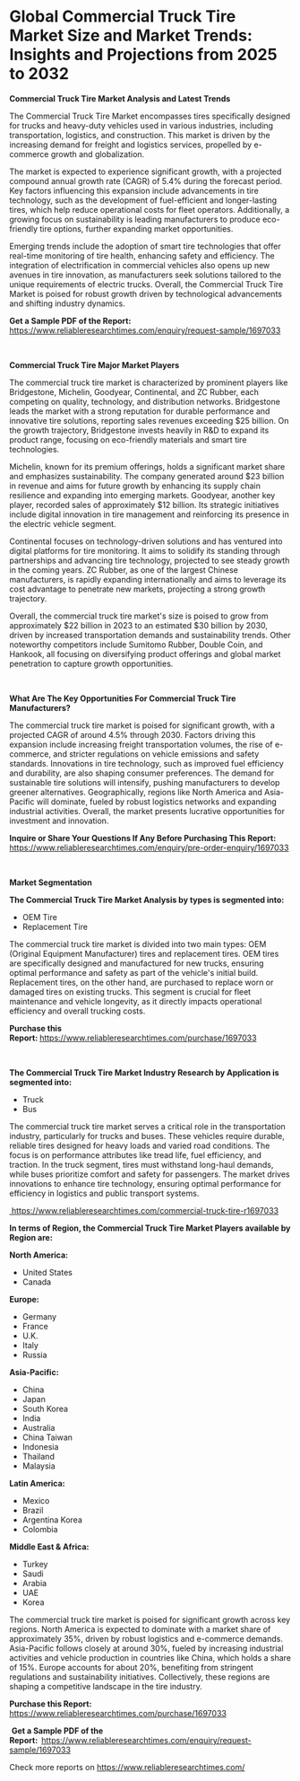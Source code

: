 <p><h1>Global Commercial Truck Tire Market Size and Market Trends: Insights and Projections from 2025 to 2032</h1></p><p><strong>Commercial Truck Tire Market Analysis and Latest Trends</strong></p>
<p><p>The Commercial Truck Tire Market encompasses tires specifically designed for trucks and heavy-duty vehicles used in various industries, including transportation, logistics, and construction. This market is driven by the increasing demand for freight and logistics services, propelled by e-commerce growth and globalization.</p><p>The market is expected to experience significant growth, with a projected compound annual growth rate (CAGR) of 5.4% during the forecast period. Key factors influencing this expansion include advancements in tire technology, such as the development of fuel-efficient and longer-lasting tires, which help reduce operational costs for fleet operators. Additionally, a growing focus on sustainability is leading manufacturers to produce eco-friendly tire options, further expanding market opportunities.</p><p>Emerging trends include the adoption of smart tire technologies that offer real-time monitoring of tire health, enhancing safety and efficiency. The integration of electrification in commercial vehicles also opens up new avenues in tire innovation, as manufacturers seek solutions tailored to the unique requirements of electric trucks. Overall, the Commercial Truck Tire Market is poised for robust growth driven by technological advancements and shifting industry dynamics.</p></p>
<p><strong>Get a Sample PDF of the Report:&nbsp;</strong> <a href="https://www.reliableresearchtimes.com/enquiry/request-sample/1697033?utm_campaign=3297&utm_medium=2&utm_source=Github&utm_content=ia&utm_term=27032025&utm_id=commercial-truck-tire">https://www.reliableresearchtimes.com/enquiry/request-sample/1697033</a></p>
<p>&nbsp;</p>
<p><strong>Commercial Truck Tire Major Market Players</strong></p>
<p><p>The commercial truck tire market is characterized by prominent players like Bridgestone, Michelin, Goodyear, Continental, and ZC Rubber, each competing on quality, technology, and distribution networks. Bridgestone leads the market with a strong reputation for durable performance and innovative tire solutions, reporting sales revenues exceeding $25 billion. On the growth trajectory, Bridgestone invests heavily in R&D to expand its product range, focusing on eco-friendly materials and smart tire technologies.</p><p>Michelin, known for its premium offerings, holds a significant market share and emphasizes sustainability. The company generated around $23 billion in revenue and aims for future growth by enhancing its supply chain resilience and expanding into emerging markets. Goodyear, another key player, recorded sales of approximately $12 billion. Its strategic initiatives include digital innovation in tire management and reinforcing its presence in the electric vehicle segment.</p><p>Continental focuses on technology-driven solutions and has ventured into digital platforms for tire monitoring. It aims to solidify its standing through partnerships and advancing tire technology, projected to see steady growth in the coming years. ZC Rubber, as one of the largest Chinese manufacturers, is rapidly expanding internationally and aims to leverage its cost advantage to penetrate new markets, projecting a strong growth trajectory.</p><p>Overall, the commercial truck tire market's size is poised to grow from approximately $22 billion in 2023 to an estimated $30 billion by 2030, driven by increased transportation demands and sustainability trends. Other noteworthy competitors include Sumitomo Rubber, Double Coin, and Hankook, all focusing on diversifying product offerings and global market penetration to capture growth opportunities.</p></p>
<p>&nbsp;</p>
<p><strong>What Are The Key Opportunities For Commercial Truck Tire Manufacturers?</strong></p>
<p><p>The commercial truck tire market is poised for significant growth, with a projected CAGR of around 4.5% through 2030. Factors driving this expansion include increasing freight transportation volumes, the rise of e-commerce, and stricter regulations on vehicle emissions and safety standards. Innovations in tire technology, such as improved fuel efficiency and durability, are also shaping consumer preferences. The demand for sustainable tire solutions will intensify, pushing manufacturers to develop greener alternatives. Geographically, regions like North America and Asia-Pacific will dominate, fueled by robust logistics networks and expanding industrial activities. Overall, the market presents lucrative opportunities for investment and innovation.</p></p>
<p><strong>Inquire or Share Your Questions If Any Before Purchasing This Report:</strong> <a href="https://www.reliableresearchtimes.com/enquiry/pre-order-enquiry/1697033?utm_campaign=3297&utm_medium=2&utm_source=Github&utm_content=ia&utm_term=27032025&utm_id=commercial-truck-tire">https://www.reliableresearchtimes.com/enquiry/pre-order-enquiry/1697033</a></p>
<p>&nbsp;</p>
<p><strong>Market Segmentation</strong></p>
<p><strong>The Commercial Truck Tire Market Analysis by types is segmented into:</strong></p>
<p><ul><li>OEM Tire</li><li>Replacement Tire</li></ul></p>
<p><p>The commercial truck tire market is divided into two main types: OEM (Original Equipment Manufacturer) tires and replacement tires. OEM tires are specifically designed and manufactured for new trucks, ensuring optimal performance and safety as part of the vehicle's initial build. Replacement tires, on the other hand, are purchased to replace worn or damaged tires on existing trucks. This segment is crucial for fleet maintenance and vehicle longevity, as it directly impacts operational efficiency and overall trucking costs.</p></p>
<p><strong>Purchase this Report:&nbsp;</strong><a href="https://www.reliableresearchtimes.com/purchase/1697033?utm_campaign=3297&utm_medium=2&utm_source=Github&utm_content=ia&utm_term=27032025&utm_id=commercial-truck-tire">https://www.reliableresearchtimes.com/purchase/1697033</a></p>
<p>&nbsp;</p>
<p><strong>The Commercial Truck Tire Market Industry Research by Application is segmented into:</strong></p>
<p><ul><li>Truck</li><li>Bus</li></ul></p>
<p><p>The commercial truck tire market serves a critical role in the transportation industry, particularly for trucks and buses. These vehicles require durable, reliable tires designed for heavy loads and varied road conditions. The focus is on performance attributes like tread life, fuel efficiency, and traction. In the truck segment, tires must withstand long-haul demands, while buses prioritize comfort and safety for passengers. The market drives innovations to enhance tire technology, ensuring optimal performance for efficiency in logistics and public transport systems.</p></p>
<p><a href="https://www.reliableresearchtimes.com/commercial-truck-tire-r1697033?utm_campaign=3297&utm_medium=2&utm_source=Github&utm_content=ia&utm_term=27032025&utm_id=commercial-truck-tire">&nbsp;https://www.reliableresearchtimes.com/commercial-truck-tire-r1697033</a></p>
<p><strong>In terms of Region, the Commercial Truck Tire Market Players available by Region are:</strong></p>
<p>
    <p> <strong> North America: </strong>
        <ul>
            <li>United States</li>
            <li>Canada</li>
        </ul>
        </p> 
    <p> <strong> Europe: </strong>
        <ul>
            <li>Germany</li>
            <li>France</li>
            <li>U.K.</li>
            <li>Italy</li>
            <li>Russia</li>
        </ul>
        </p> 
    <p> <strong> Asia-Pacific: </strong>
        <ul>
            <li>China</li>
            <li>Japan</li>
            <li>South Korea</li>
            <li>India</li>
            <li>Australia</li>
            <li>China Taiwan</li>
            <li>Indonesia</li>
            <li>Thailand</li>
            <li>Malaysia</li>
        </ul>
        </p> 
    <p> <strong> Latin America: </strong>
        <ul>
            <li>Mexico</li>
            <li>Brazil</li>
            <li>Argentina Korea</li>
            <li>Colombia</li>
        </ul>
        </p> 
    <p> <strong> Middle East & Africa: </strong>
        <ul>
            <li>Turkey</li>
            <li>Saudi</li>
            <li>Arabia</li>
            <li>UAE</li>
            <li>Korea</li>
        </ul>
    </p>
    </p>
<p><p>The commercial truck tire market is poised for significant growth across key regions. North America is expected to dominate with a market share of approximately 35%, driven by robust logistics and e-commerce demands. Asia-Pacific follows closely at around 30%, fueled by increasing industrial activities and vehicle production in countries like China, which holds a share of 15%. Europe accounts for about 20%, benefiting from stringent regulations and sustainability initiatives. Collectively, these regions are shaping a competitive landscape in the tire industry.</p></p>
<p><strong>Purchase this Report: </strong><a href="https://www.reliableresearchtimes.com/purchase/1697033?utm_campaign=3297&utm_medium=2&utm_source=Github&utm_content=ia&utm_term=27032025&utm_id=commercial-truck-tire">https://www.reliableresearchtimes.com/purchase/1697033</a></p>
<p>&nbsp;<strong>Get a Sample PDF of the Report:&nbsp;&nbsp;</strong><a href="https://www.reliableresearchtimes.com/enquiry/request-sample/1697033?utm_campaign=3297&utm_medium=2&utm_source=Github&utm_content=ia&utm_term=27032025&utm_id=commercial-truck-tire">https://www.reliableresearchtimes.com/enquiry/request-sample/1697033</a></p>
<p><strong></strong></p>
<p>Check more reports on <a href="https://www.reliableresearchtimes.com/?utm_campaign=3297&utm_medium=2&utm_source=Github&utm_content=ia&utm_term=27032025&utm_id=commercial-truck-tire">https://www.reliableresearchtimes.com/</a></p>